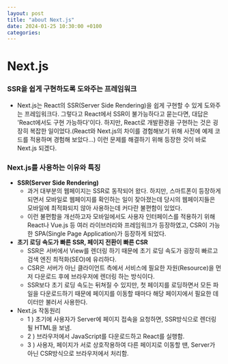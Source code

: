 ```yaml
---
layout: post
title: "about Next.js"
date: 2024-01-25 10:30:00 +0100
categories:
---
```


# Next.js

### **SSR을 쉽게 구현하도록 도와주는 프레임워크**

- Next.js는 React의 SSR(Server Side Rendering)을 쉽게 구현할 수 있게 도와주는 프레임워크다. 그렇다고 React에서 SSR이 불가능하다고 묻는다면, 대답은 'React에서도 구현 가능하다'이다. 하지만, React로 개발환경을 구현하는 것은 굉장히 복잡한 일이었다.(React와 Next.js의 차이를 경험해보기 위해 사전에 예제 코드를 적용하며 경험해 보았다...) 이런 문제를 해결하기 위해 등장한 것이 바로 Next.js 되겠다.

### **Next.js를 사용하는 이유와 특징**

- **SSR(Server Side Rendering)**
  - 과거 대부분의 웹페이지는 SSR로 동작되어 왔다. 하지만, 스마트폰이 등장하게 되면서 모바일로 웹페이지를 확인하는 일이 잦아졌는데 당시의 웹페이지들은 모바일에 최적화되지 않아 사용하는데 커다란 불편함이 있었다.
  - 이런 불편함을 개선하고자 모바일에서도 사용자 인터페이스를 적용하기 위해 React나 Vue.js 등 여러 라이브러리와 프레임워크가 등장하였고, CSR이 가능한 SPA(Single Page Application)가 등장하게 되었다.
- **초기 로딩 속도가 빠른 SSR, 페이지 전환이 빠른 CSR**
  - SSR은 서버에서 View를 렌더링 하기 때문에 초기 로딩 속도가 굉장히 빠르고 검색 엔진 최적화(SEO)에 유리하다.
  - CSR은 서버가 아닌 클라이언트 측에서 서비스에 필요한 자원(Resource)을 먼저 다운로드 후에 브라우저에 렌더링 하는 방식이다.
  - SSR보다 초기 로딩 속도는 뒤쳐질 수 있지만, 첫 페이지를 로딩하면서 모든 파일을 다운로드하기 때문에 페이지를 이동할 때마다 해당 페이지에서 필요한 데이터만 불러서 사용한다.
- Next.js 작동원리
  - 1 ) 초기에 사용자가 Server에 페이지 접속을 요청하면, SSR방식으로 렌더링 될 HTML을 보냄.
  - 2 ) 브라우저에서 JavaScript를 다운로드하고 React를 실행함.
  - 3 ) 사용자, 페이지가 서로 상호작용하여 다른 페이지로 이동할 땐, Server가 아닌 CSR방식으로 브라우저에서 처리함.
